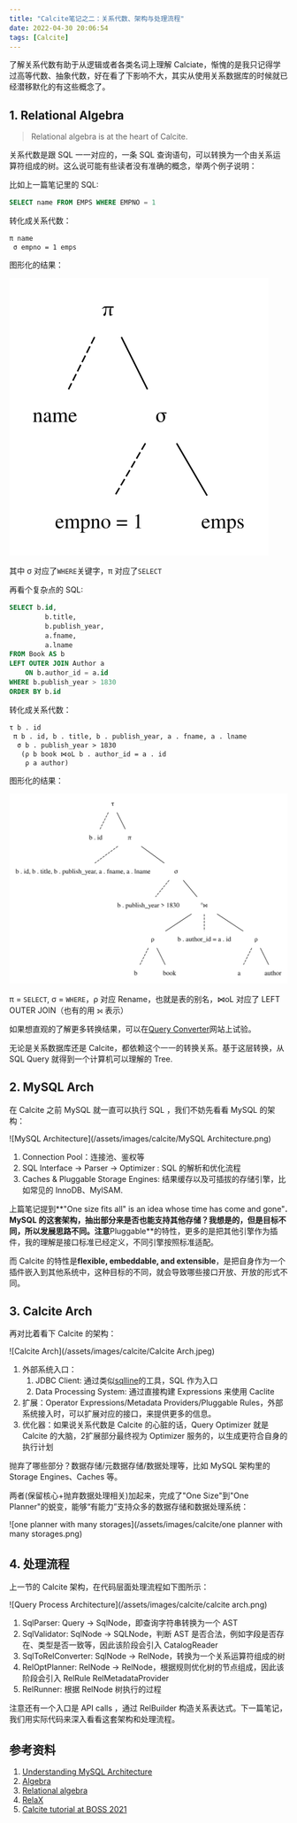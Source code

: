 ```yaml
---
title: "Calcite笔记之二：关系代数、架构与处理流程"
date: 2022-04-30 20:06:54
tags: [Calcite]
---
```


了解关系代数有助于从逻辑或者各类名词上理解 Calciate，惭愧的是我只记得学过高等代数、抽象代数，好在看了下影响不大，其实从使用关系数据库的时候就已经潜移默化的有这些概念了。

## 1. Relational Algebra

> Relational algebra is at the heart of Calcite.

关系代数是跟 SQL 一一对应的，一条 SQL 查询语句，可以转换为一个由关系运算符组成的树。这么说可能有些读者没有准确的概念，举两个例子说明：

比如上一篇笔记里的 SQL:

```sql
SELECT name FROM EMPS WHERE EMPNO = 1
```

转化成关系代数：

```
π name
 σ empno = 1 emps
```

图形化的结果：

![Simple Project Diagram](/assets/images/calcite/project-tree.svg)

其中 σ 对应了`WHERE`关键字，π 对应了`SELECT`


再看个复杂点的 SQL:

```sql
SELECT b.id,
         b.title,
         b.publish_year,
         a.fname,
         a.lname
FROM Book AS b
LEFT OUTER JOIN Author a
    ON b.author_id = a.id
WHERE b.publish_year > 1830
ORDER BY b.id
```

转化成关系代数：

```
τ b . id
 π b . id, b . title, b . publish_year, a . fname, a . lname
  σ b . publish_year > 1830
   (ρ b book ⋈oL b . author_id = a . id
    ρ a author)
```

图形化的结果：

![Complicated Diagram](/assets/images/calcite/complicated-tree.svg)

π = `SELECT`, σ = `WHERE`，ρ 对应 Rename，也就是表的别名，⋈oL 对应了 LEFT OUTER JOIN（也有的用 ⟕  表示）

如果想直观的了解更多转换结果，可以在[Query Converter](http://www.grammaticalframework.org/qconv/qconv-a.html)网站上试验。

无论是关系数据库还是 Calcite，都依赖这个一一的转换关系。基于这层转换，从 SQL Query 就得到一个计算机可以理解的 Tree.

## 2. MySQL Arch

在 Calcite 之前 MySQL 就一直可以执行 SQL ，我们不妨先看看 MySQL 的架构：

![MySQL Architecture](/assets/images/calcite/MySQL Architecture.png)

1. Connection Pool：连接池、鉴权等
2. SQL Interface &rarr; Parser &rarr; Optimizer : SQL 的解析和优化流程
3. Caches & Pluggable Storage Engines: 结果缓存以及可插拔的存储引擎，比如常见的 InnoDB、MyISAM.

上篇笔记提到**"One size fits all" is an idea whose time has come and gone"**. MySQL 的这套架构，抽出部分来是否也能支持其他存储？我想是的，但是目标不同，所以发展思路不同。注意**Pluggable**的特性，更多的是把其他引擎作为插件，我的理解是接口标准已经定义，不同引擎按照标准适配。

而 Calcite 的特性是**flexible, embeddable, and extensible**，是把自身作为一个插件嵌入到其他系统中，这种目标的不同，就会导致哪些接口开放、开放的形式不同。

## 3. Calcite Arch

再对比着看下 Calcite 的架构：

![Calcite Arch](/assets/images/calcite/Calcite Arch.jpeg)

1. 外部系统入口：  
    1. JDBC Client: 通过类似[sqlline](https://github.com/julianhyde/sqlline)的工具，SQL 作为入口  
    2. Data Processing System: 通过直接构建 Expressions 来使用 Caclite  
2. 扩展：Operator Expressions/Metadata Providers/Pluggable Rules，外部系统接入时，可以扩展对应的接口，来提供更多的信息。  
3. 优化器：如果说关系代数是 Calcite 的心脏的话，Query Optimizer 就是 Calcite 的大脑，2扩展部分最终视为 Optimizer 服务的，以生成更符合自身的执行计划

抛弃了哪些部分？数据存储/元数据存储/数据处理等，比如 MySQL 架构里的 Storage Engines、Caches 等。

两者(保留核心+抛弃数据处理相关)加起来，完成了"One Size"到"One Planner"的蜕变，能够“有能力”支持众多的数据存储和数据处理系统：

![one planner with many storages](/assets/images/calcite/one planner with many storages.png)

## 4. 处理流程

上一节的 Calcite 架构，在代码层面处理流程如下图所示：

![Query Process Architecture](/assets/images/calcite/calcite arch.png)

1. SqlParser: Query &rarr; SqlNode，即查询字符串转换为一个 AST
2. SqlValidator: SqlNode &rarr; SQLNode，判断 AST 是否合法，例如字段是否存在、类型是否一致等，因此该阶段会引入 CatalogReader
3. SqlToRelConverter: SqlNode &rarr; RelNode，转换为一个关系运算符组成的树
4. RelOptPlanner: RelNode &rarr; RelNode，根据规则优化树的节点组成，因此该阶段会引入 RelRule RelMetadataProvider
5. RelRunner: 根据 RelNode 树执行的过程  

注意还有一个入口是 API calls ，通过 RelBuilder 构造关系表达式。下一篇笔记，我们用实际代码来深入看看这套架构和处理流程。

## 参考资料

1. [Understanding MySQL Architecture](https://www.rathishkumar.in/2016/04/understanding-mysql-architecture.html)
2. [Algebra](https://calcite.apache.org/docs/algebra.html)
3. [Relational algebra](https://en.wikipedia.org/wiki/Relational_algebra#:~:text=In%20database%20theory%2C%20relational%20algebra,Codd.)
4. [RelaX](http://clotho.uom.gr/relax/help.htm)
5. [Calcite tutorial at BOSS 2021](https://www.youtube.com/watch?v=meI0W12f_nw)
